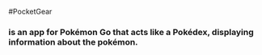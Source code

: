 #PocketGear

### is an app for Pokémon Go that acts like a Pokédex, displaying information about the pokémon.
